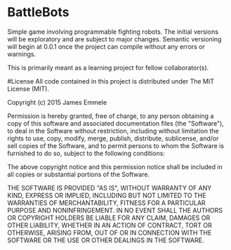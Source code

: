 # BattleBots
Simple game involving programmable fighting robots. The initial versions will be exploratory and are subject to major changes. Semantic versioning will begin at 0.0.1 once the project can compile without any errors or warnings.

This is primarily meant as a learning project for fellow collaborator(s).

#License
All code contained in this project is distributed under The MIT License (MIT).

Copyright (c) 2015 James Emmele

Permission is hereby granted, free of charge, to any person obtaining a copy
of this software and associated documentation files (the "Software"), to deal
in the Software without restriction, including without limitation the rights
to use, copy, modify, merge, publish, distribute, sublicense, and/or sell
copies of the Software, and to permit persons to whom the Software is
furnished to do so, subject to the following conditions:

The above copyright notice and this permission notice shall be included in
all copies or substantial portions of the Software.

THE SOFTWARE IS PROVIDED "AS IS", WITHOUT WARRANTY OF ANY KIND, EXPRESS OR
IMPLIED, INCLUDING BUT NOT LIMITED TO THE WARRANTIES OF MERCHANTABILITY,
FITNESS FOR A PARTICULAR PURPOSE AND NONINFRINGEMENT. IN NO EVENT SHALL THE
AUTHORS OR COPYRIGHT HOLDERS BE LIABLE FOR ANY CLAIM, DAMAGES OR OTHER
LIABILITY, WHETHER IN AN ACTION OF CONTRACT, TORT OR OTHERWISE, ARISING FROM,
OUT OF OR IN CONNECTION WITH THE SOFTWARE OR THE USE OR OTHER DEALINGS IN
THE SOFTWARE.
